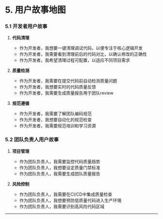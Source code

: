 # 5. 用户故事地图

### 5.1 开发者用户故事

1. **代码清理**
   - 作为开发者，我想要一键清理调试代码，以便专注于核心逻辑开发
   - 作为开发者，我需要看到清理前后的代码对比，以确认修改的正确性
   - 作为开发者，我希望清理过程可配置，以适应不同项目需求

2. **质量检测**
   - 作为开发者，我需要在提交代码前自动检测质量问题
   - 作为开发者，我想要实时的代码质量反馈
   - 作为开发者，我需要生成质量报告用于团队review

3. **规范遵循**
   - 作为开发者，我需要了解团队编码规范
   - 作为开发者，我想要自动化的规范检查
   - 作为开发者，我需要规范培训和学习资源

### 5.2 团队负责人用户故事

1. **项目管理**
   - 作为团队负责人，我需要监控代码质量趋势
   - 作为团队负责人，我想要设定质量门禁标准
   - 作为团队负责人，我需要生成团队质量报告

2. **风险控制**
   - 作为团队负责人，我需要在CI/CD中集成质量检查
   - 作为团队负责人，我想要预防低质量代码进入生产环境
   - 作为团队负责人，我需要识别高风险代码区域

---
